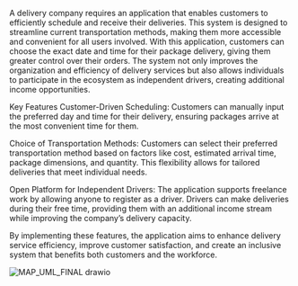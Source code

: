 A delivery company requires an application that enables customers to efficiently schedule and receive their deliveries. 
This system is designed to streamline current transportation methods, making them more accessible and convenient for all users involved.
With this application, customers can choose the exact date and time for their package delivery, giving them greater control over their orders. 
The system not only improves the organization and efficiency of delivery services but also allows individuals to participate in the ecosystem as independent drivers, creating additional income opportunities.

Key Features
Customer-Driven Scheduling:
Customers can manually input the preferred day and time for their delivery, ensuring packages arrive at the most convenient time for them.


Choice of Transportation Methods:
Customers can select their preferred transportation method based on factors like cost, estimated arrival time, package dimensions, and quantity. 
This flexibility allows for tailored deliveries that meet individual needs.

Open Platform for Independent Drivers:
The application supports freelance work by allowing anyone to register as a driver. 
Drivers can make deliveries during their free time, providing them with an additional income stream while improving the company’s delivery capacity.

By implementing these features, the application aims to enhance delivery service efficiency, improve customer satisfaction, and create an inclusive system that benefits both customers and the workforce.

![MAP_UML_FINAL drawio](https://github.com/user-attachments/assets/319ea69c-674e-462e-b437-3496967cc565)
